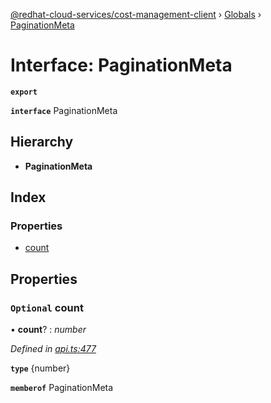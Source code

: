 [@redhat-cloud-services/cost-management-client](../README.md) › [Globals](../globals.md) › [PaginationMeta](paginationmeta.md)

# Interface: PaginationMeta

**`export`** 

**`interface`** PaginationMeta

## Hierarchy

* **PaginationMeta**

## Index

### Properties

* [count](paginationmeta.md#optional-count)

## Properties

### `Optional` count

• **count**? : *number*

*Defined in [api.ts:477](https://github.com/RedHatInsights/javascript-clients/blob/master/packages/cost-management/api.ts#L477)*

**`type`** {number}

**`memberof`** PaginationMeta

